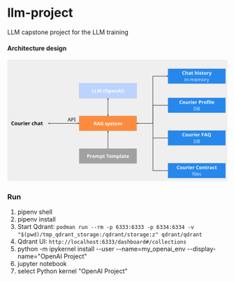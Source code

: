 # llm-project
LLM capstone project for the LLM training


#### Architecture design
![Architecture design](architecture_design.png)



### Run

1. pipenv shell
2. pipenv install
3. Start Qdrant: `podman run --rm -p 6333:6333 -p 6334:6334 -v "$(pwd)/tmp_qdrant_storage:/qdrant/storage:z" qdrant/qdrant`
4. Qdrant UI: `http://localhost:6333/dashboard#/collections`
5. python -m ipykernel install --user --name=my_openai_env --display-name="OpenAI Project"
6. jupyter notebook
7. select Python kernel "OpenAI Project"
